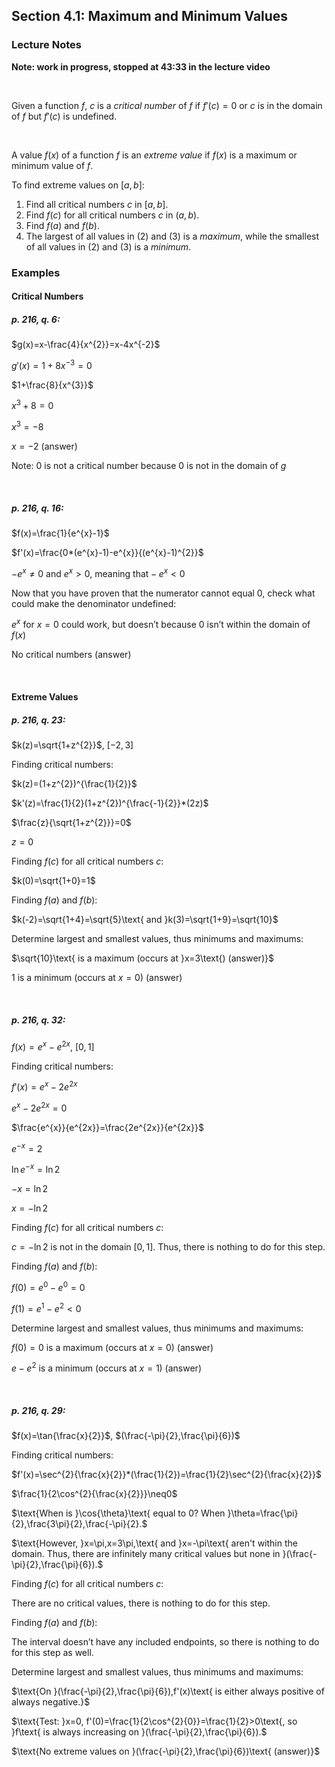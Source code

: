 ## Section 4.1: Maximum and Minimum Values

### Lecture Notes

**Note: work in progress, stopped at 43:33 in the lecture video**

$$
\
$$

Given a function $f$, $c$ is a *critical number* of $f$ if $f'(c)=0$ or $c$ is in the domain of $f$ but $f'(c)$ is undefined.

$$
\
$$

A value $f(x)$ of a function $f$ is an *extreme value* if $f(x)$ is a maximum or minimum value of $f$.

To find extreme values on $[a,b]$:

1. Find all critical numbers $c$ in $[a,b]$.
2. Find $f(c)$ for all critical numbers $c$ in $(a,b)$.
3. Find $f(a)$ and $f(b)$.
4. The largest of all values in (2) and (3) is a *maximum*, while the smallest of all values in (2) and (3) is a *minimum*.

### Examples

#### Critical Numbers

##### p. 216, q. 6:

$g(x)=x-\frac{4}{x^{2}}=x-4x^{-2}$

$g'(x)=1+8x^{-3}=0$

$1+\frac{8}{x^{3}}$

$x^{3}+8=0$

$x^{3}=-8$

$x=-2\text{ (answer)}$

$\text{Note: 0 is not a critical number because 0 is not in the domain of }g$

$$
\
$$

##### p. 216, q. 16:

$f(x)=\frac{1}{e^{x}-1}$

$f'(x)=\frac{0*(e^{x}-1)-e^{x}}{(e^{x}-1)^{2}}$

$-e^{x}\neq 0\text{ and }e^{x}>0\text{, meaning that}-e^{x}<0$

$\text{Now that you have proven that the numerator cannot equal 0, check what could make the denominator undefined:}$

$e^{x}\text{ for }x=0\text{ could work, but doesn't because 0 isn't within the domain of }f(x)$

$\text{No critical numbers (answer)}$

$$
\
$$

#### Extreme Values

##### p. 216, q. 23:

$k(z)=\sqrt{1+z^{2}}$, $[-2,3]$

$\text{Finding critical numbers:}$

$k(z)=(1+z^{2})^{\frac{1}{2}}$

$k'(z)=\frac{1}{2}(1+z^{2})^{\frac{-1}{2}}*(2z)$

$\frac{z}{\sqrt{1+z^{2}}}=0$

$z=0$

$\text{Finding }f(c)\text{ for all critical numbers }c\text{:}$

$k(0)=\sqrt{1+0}=1$

$\text{Finding }f(a)\text{ and }f(b)\text{:}$

$k(-2)=\sqrt{1+4}=\sqrt{5}\text{ and }k(3)=\sqrt{1+9}=\sqrt{10}$

$\text{Determine largest and smallest values, thus minimums and maximums:}$

$\sqrt{10}\text{ is a maximum (occurs at }x=3\text{) (answer)}$

$1\text{ is a minimum (occurs at }x=0\text{) (answer)}$

$$
\
$$

##### p. 216, q. 32:

$f(x)=e^{x}-e^{2x}$, $[0,1]$

$\text{Finding critical numbers:}$

$f'(x)=e^{x}-2e^{2x}$

$e^{x}-2e^{2x}=0$

$\frac{e^{x}}{e^{2x}}=\frac{2e^{2x}}{e^{2x}}$

$e^{-x}=2$

$\ln{e^{-x}}=\ln{2}$

$-x=\ln{2}$

$x=-\ln{2}$

$\text{Finding }f(c)\text{ for all critical numbers }c\text{:}$

$c=-\ln{2}\text{ is not in the domain }[0,1]\text{. Thus, there is nothing to do for this step.}$

$\text{Finding }f(a)\text{ and }f(b)\text{:}$

$f(0)=e^{0}-e^{0}=0$

$f(1)=e^{1}-e^{2}<0$

$\text{Determine largest and smallest values, thus minimums and maximums:}$

$f(0)=0\text{ is a maximum (occurs at }x=0\text{) (answer)}$

$e-e^{2}\text{ is a minimum (occurs at }x=1\text{) (answer)}$

$$
\
$$

##### p. 216, q. 29:

$f(x)=\tan{\frac{x}{2}}$, $(\frac{-\pi}{2},\frac{\pi}{6})$

$\text{Finding critical numbers:}$

$f'(x)=\sec^{2}{\frac{x}{2}}*(\frac{1}{2})=\frac{1}{2}\sec^{2}{\frac{x}{2}}$

$\frac{1}{2\cos^{2}{\frac{x}{2}}}\neq0$

$\text{When is }\cos{\theta}\text{ equal to 0? When }\theta=\frac{\pi}{2},\frac{3\pi}{2},\frac{-\pi}{2}.$

$\text{However, }x=\pi,x=3\pi,\text{ and }x=-\pi\text{ aren't within the domain. Thus, there are infinitely many critical values but none in }(\frac{-\pi}{2},\frac{\pi}{6}).$

$\text{Finding }f(c)\text{ for all critical numbers }c\text{:}$

$\text{There are no critical values, there is nothing to do for this step.}$

$\text{Finding }f(a)\text{ and }f(b)\text{:}$

$\text{The interval doesn't have any included endpoints, so there is nothing to do for this step as well.}$

$\text{Determine largest and smallest values, thus minimums and maximums:}$

$\text{On }(\frac{-\pi}{2},\frac{\pi}{6}),f'(x)\text{ is either always positive of always negative.}$

$\text{Test: }x=0, f'(0)=\frac{1}{2\cos^{2}{0}}=\frac{1}{2}>0\text{, so }f\text{ is always increasing on }(\frac{-\pi}{2},\frac{\pi}{6}).$

$\text{No extreme values on }(\frac{-\pi}{2},\frac{\pi}{6})\text{ (answer)}$
